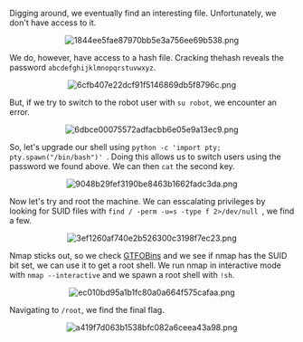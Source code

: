 Digging around, we eventually find an interesting file. Unfortunately, we don't have access to it.

<center>

![1844ee5fae87970bb5e3a756ee69b538.png](../../_resources/1844ee5fae87970bb5e3a756ee69b538-1.png)

</center>

We do, however, have access to a hash file. Cracking thehash reveals the password `abcdefghijklmnopqrstuvwxyz`.

<center>

![6cfb407e22dcf91f5146869db5f8796c.png](../../_resources/6cfb407e22dcf91f5146869db5f8796c-1.png)

</center>

But, if we try to switch to the robot user with `su robot`, we encounter an error.

<center>

![6dbce00075572adfacbb6e05e9a13ec9.png](../../_resources/6dbce00075572adfacbb6e05e9a13ec9-1.png)

</center>

So, let's upgrade our shell using `python -c 'import pty; pty.spawn("/bin/bash")'
`. Doing this allows us to switch users using the password we found above. We can then `cat` the second key.

<center>

![9048b29fef3190be8463b1662fadc3da.png](../../_resources/9048b29fef3190be8463b1662fadc3da-1.png)

</center>

Now let's try and root the machine. We can esscalating privileges by looking for SUID files with `find / -perm -u=s -type f 2>/dev/null
`, we find a few.

<center>

![3ef1260af740e2b526300c3198f7ec23.png](../../_resources/3ef1260af740e2b526300c3198f7ec23-1.png)

</center>

Nmap sticks out, so we check [GTFOBins](https://gtfobins.github.io/gtfobins/nmap/) and we see if nmap has the SUID bit set, we can use it to get a root shell. We run nmap in interactive mode with ``nmap --interactive`` and we spawn a root shell with ``!sh``.

<center>

![ec010bd95a1b1fc80a0a664f575cafaa.png](../../_resources/ec010bd95a1b1fc80a0a664f575cafaa-1.png)

</center>

Navigating to `/root`, we find the final flag.

<center>

![a419f7d063b1538bfc082a6ceea43a98.png](../../_resources/a419f7d063b1538bfc082a6ceea43a98-1.png)

</center>